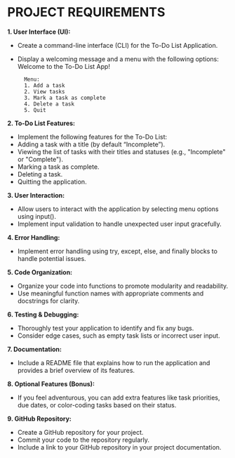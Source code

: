# PROJECT REQUIREMENTS

**1. User Interface (UI):**
- Create a command-line interface (CLI) for the To-Do List Application.
- Display a welcoming message and a menu with the following options:
        Welcome to the To-Do List App!

        Menu:
        1. Add a task
        2. View tasks
        3. Mark a task as complete
        4. Delete a task
        5. Quit

**2. To-Do List Features:**
- Implement the following features for the To-Do List:
- Adding a task with a title (by default “Incomplete”).
- Viewing the list of tasks with their titles and statuses (e.g., "Incomplete" or "Complete").
- Marking a task as complete.
- Deleting a task.
- Quitting the application.

**3. User Interaction:**
- Allow users to interact with the application by selecting menu options using input().
- Implement input validation to handle unexpected user input gracefully.

**4. Error Handling:**
- Implement error handling using try, except, else, and finally blocks to handle potential issues.

**5. Code Organization:**
- Organize your code into functions to promote modularity and readability.
- Use meaningful function names with appropriate comments and docstrings for clarity.

**6. Testing & Debugging:**
- Thoroughly test your application to identify and fix any bugs.
- Consider edge cases, such as empty task lists or incorrect user input.

**7. Documentation:** 
- Include a README file that explains how to run the application and provides a brief overview of its features.

**8. Optional Features (Bonus):**
- If you feel adventurous, you can add extra features like task priorities, due dates, or color-coding tasks based on their status.

**9. GitHub Repository:**
- Create a GitHub repository for your project.
- Commit your code to the repository regularly.
- Include a link to your GitHub repository in your project documentation.